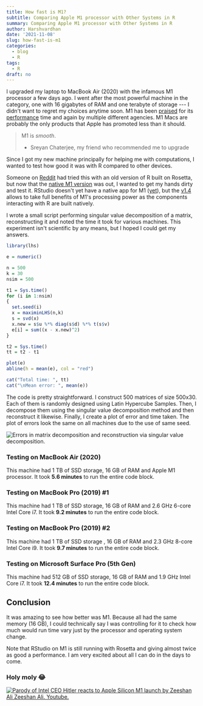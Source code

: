 ```yaml
---
title: How fast is M1?
subtitle: Comparing Apple M1 processor with Other Systems in R
summary: Comparing Apple M1 processor with Other Systems in R
author: Harshvardhan
date: '2021-11-08'
slug: how-fast-is-m1
categories:
  - blog
  - R
tags:
  - R
draft: no
---
```


I upgraded my laptop to MacBook Air (2020) with the infamous M1 processor a few days ago. I went after the most powerful machine in the category, one with 16 gigabytes of RAM and one terabyte of storage --- I didn't want to regret my choices anytime soon. M1 has been [praised](https://www.tomsguide.com/news/intel-alder-lake-chips-beat-apple-m1-max-for-speed-but-thats-only-half-the-story) for its [performance](https://www.cpubenchmark.net/cpu.php?cpu=Apple+M1+8+Core+3200+MHz&id=4104) time and again by multiple different agencies. M1 Macs are probably the only products that Apple has promoted less than it should.

> M1 is *smooth*.
>
> -   Sreyan Chaterjee, my friend who recommended me to upgrade

Since I got my new machine principally for helping me with computations, I wanted to test how good it was with R compared to other devices.

Someone on [Reddit](https://www.reddit.com/r/rstats/comments/k9z0xn/comment/gf8oyoq/?utm_source=share&utm_medium=web2x&context=3) had tried this with an old version of R built on Rosetta, but now that the [native M1 version](https://mac.r-project.org) was out, I wanted to get my hands dirty and test it. RStudio doesn't yet have a native app for M1 ([yet](https://community.rstudio.com/t/rstudio-on-macbook-air-m1/113848)), but the [v1.4](https://blog.rstudio.com/2021/06/09/rstudio-v1-4-update-whats-new/) allows to take full benefits of M1's processing power as the components interacting with R are built natively.

I wrote a small script performing singular value decomposition of a matrix, reconstructing it and noted the time it took for various machines. This experiment isn't scientific by any means, but I hoped I could get my answers.

``` r
library(lhs)

e = numeric()

n = 500
k = 30
nsim = 500

t1 = Sys.time()
for (i in 1:nsim)
{
  set.seed(i)
  x = maximinLHS(n,k)
  s = svd(x)
  x.new = s$u %*% diag(s$d) %*% t(s$v)
  e[i] = sum((x - x.new)^2)
}

t2 = Sys.time()
tt = t2 - t1

plot(e)
abline(h = mean(e), col = "red")

cat("Total time: ", tt)
cat("\nMean error: ", mean(e))
```

The code is pretty straightforward. I construct 500 matrices of size 500x30. Each of them is randomly designed using Latin Hypercube Samples. Then, I decompose them using the singular value decomposition method and then reconstruct it likewise. Finally, I create a plot of error and time taken. The plot of errors look the same on all machines due to the use of same seed.

![Errors in matrix decomposition and reconstruction via singular value decomposition.](https://www.harsh17.in/how-fast-is-m1/images/Rplot01.png "Errors in Matrix Reconstruction")

### Testing on MacBook Air (2020)

This machine had 1 TB of SSD storage, 16 GB of RAM and Apple M1 processor. It took **5.6 minutes** to run the entire code block.

### Testing on MacBook Pro (2019) #1

This machine had 1 TB of SSD storage, 16 GB of RAM and 2.6 GHz 6-core Intel Core i7. It took **9.2 minutes** to run the entire code block.

### Testing on MacBook Pro (2019) #2

This machine had 1 TB of SSD storage , 16 GB of RAM and 2.3 GHz 8-core Intel Core i9. It took **9.7 minutes** to run the entire code block.

### Testing on Microsoft Surface Pro (5th Gen)

This machine had 512 GB of SSD storage, 16 GB of RAM and 1.9 GHz Intel Core i7. It took **12.4 minutes** to run the entire code block.

## Conclusion

It was amazing to see how better was M1. Because all had the same memory (16 GB), I could technically say I was controlling for it to check how much would run time vary just by the processor and operating system change.

Note that RStudio on M1 is still running with Rosetta and giving almost twice as good a performance. I am very excited about all I can do in the days to come.

### Holy moly 😂

[![Parody of Intel CEO Hitler reacts to Apple Silicon M1 launch by Zeeshan Ali Zeeshan Ali. Youtube.](https://www.harsh17.in/how-fast-is-m1/images/hitler.png "Intel CEO Hitler Reacts to Apple Silicon M1")](https://www.youtube.com/watch?v=7syCGv-0VwQ)
